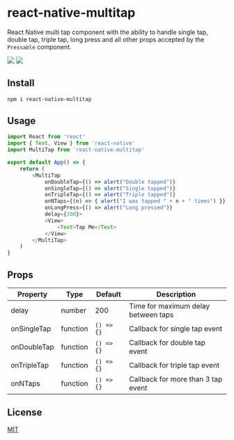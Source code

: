 # react-native-multitap

React Native multi tap component with the ability to handle single tap, double tap, triple tap, long press and all other props accepted by the `Pressable` component.

[![](https://img.shields.io/npm/v/react-native-multitap.svg?style=for-the-badge)](https://www.npmjs.com/package/react-native-multitap)
[![](https://img.shields.io/github/license/eonyxio/react-native-multitap.svg?style=for-the-badge)](LICENSE.md)

## Install

```bash
npm i react-native-multitap
```

## Usage

```js
import React from 'react'
import { Text, View } from 'react-native'
import MultiTap from 'react-native-multitap'

export default App() => {
    return (
        <MultiTap
            onDoubleTap={() => alert("Double tapped")}
            onSingleTap={() => alert("Single tapped")}
            onTripleTap={() => alert("Triple tapped")}
            onNTaps={(n) => { alert("I was tapped " + n + " times") }}
            onLongPress={() => alert("Long pressed")}
            delay={300}>
            <View>
                <Text>Tap Me</Text>
            </View>
        </MultiTap>
    )
}

```
## Props

| Property    | Type     | Default      | Description                           |
| ----------- | -------- | ------------ | ------------------------------------- |
| delay       | number   | 200          | Time for maximum delay between taps   |
| onSingleTap | function | `() => {}`   | Callback for single tap event         |
| onDoubleTap | function | `() => {}`   | Callback for double tap event         |
| onTripleTap | function | `() => {}`   | Callback for triple tap event         |
| onNTaps     | function | `() => {}`   | Callback for more than 3 tap event    |

## License

[MIT](LICENSE)
